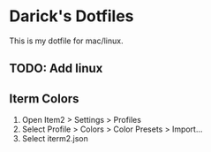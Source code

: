 # Darick's Dotfiles

This is my dotfile for mac/linux.

## TODO: Add linux 

## Iterm Colors

1. Open Item2 > Settings > Profiles
2. Select Profile > Colors > Color Presets > Import...
3. Select iterm2.json

